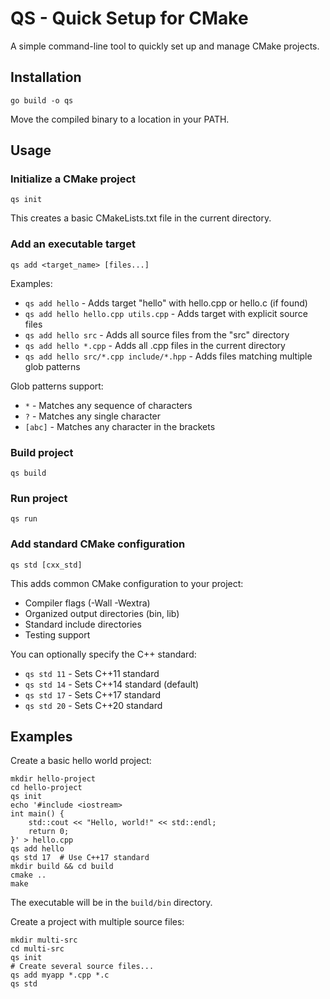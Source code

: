 # QS - Quick Setup for CMake

A simple command-line tool to quickly set up and manage CMake projects.

## Installation

```
go build -o qs
```

Move the compiled binary to a location in your PATH.

## Usage

### Initialize a CMake project

```
qs init
```

This creates a basic CMakeLists.txt file in the current directory.

### Add an executable target

```
qs add <target_name> [files...]
```

Examples:
- `qs add hello` - Adds target "hello" with hello.cpp or hello.c (if found)
- `qs add hello hello.cpp utils.cpp` - Adds target with explicit source files
- `qs add hello src` - Adds all source files from the "src" directory
- `qs add hello *.cpp` - Adds all .cpp files in the current directory
- `qs add hello src/*.cpp include/*.hpp` - Adds files matching multiple glob patterns

Glob patterns support:
- `*` - Matches any sequence of characters
- `?` - Matches any single character
- `[abc]` - Matches any character in the brackets

### Build project

```
qs build
```

### Run project

```
qs run
```

### Add standard CMake configuration

```
qs std [cxx_std]
```

This adds common CMake configuration to your project:
- Compiler flags (-Wall -Wextra)
- Organized output directories (bin, lib)
- Standard include directories
- Testing support

You can optionally specify the C++ standard:
- `qs std 11` - Sets C++11 standard
- `qs std 14` - Sets C++14 standard (default)
- `qs std 17` - Sets C++17 standard
- `qs std 20` - Sets C++20 standard

## Examples

Create a basic hello world project:

```
mkdir hello-project
cd hello-project
qs init
echo '#include <iostream>
int main() {
    std::cout << "Hello, world!" << std::endl;
    return 0;
}' > hello.cpp
qs add hello
qs std 17  # Use C++17 standard
mkdir build && cd build
cmake ..
make
```

The executable will be in the `build/bin` directory.

Create a project with multiple source files:

```
mkdir multi-src
cd multi-src
qs init
# Create several source files...
qs add myapp *.cpp *.c
qs std
``` 
